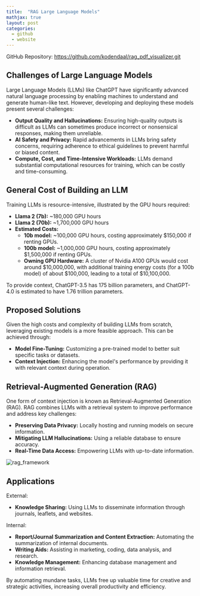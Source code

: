 ```yaml
---
title:  "RAG Large Language Models"
mathjax: true
layout: post
categories: 
  = github
  - website
---
```


GitHub Repository: https://github.com/kodendaal/rag_pdf_visualizer.git

## Challenges of Large Language Models

Large Language Models (LLMs) like ChatGPT have significantly advanced natural language processing by enabling machines to understand and generate human-like text. However, developing and deploying these models present several challenges:
- **Output Quality and Hallucinations:** Ensuring high-quality outputs is difficult as LLMs can sometimes produce incorrect or nonsensical responses, making them unreliable.
- **AI Safety and Privacy:** Rapid advancements in LLMs bring safety concerns, requiring adherence to ethical guidelines to prevent harmful or biased content.
- **Compute, Cost, and Time-Intensive Workloads:** LLMs demand substantial computational resources for training, which can be costly and time-consuming.

## General Cost of Building an LLM
Training LLMs is resource-intensive, illustrated by the GPU hours required:
- **Llama 2 (7b):** ~180,000 GPU hours
- **Llama 2 (70b):** ~1,700,000 GPU hours
- **Estimated Costs:**
  - **10b model:** ~100,000 GPU hours, costing approximately $150,000 if renting GPUs.
  - **100b model:** ~1,000,000 GPU hours, costing approximately $1,500,000 if renting GPUs.
  - **Owning GPU Hardware:** A cluster of Nvidia A100 GPUs would cost around $10,000,000, with additional training energy costs (for a 100b model) of about $100,000, leading to a total of $10,100,000.

To provide context, ChatGPT-3.5 has 175 billion parameters, and ChatGPT-4.0 is estimated to have 1.76 trillion parameters.

## Proposed Solutions
Given the high costs and complexity of building LLMs from scratch, leveraging existing models is a more feasible approach. This can be achieved through:
- **Model Fine-Tuning:** Customizing a pre-trained model to better suit specific tasks or datasets.
- **Context Injection:** Enhancing the model's performance by providing it with relevant context during operation.

## Retrieval-Augmented Generation (RAG)
One form of context injection is known as Retrieval-Augmented Generation (RAG). RAG combines LLMs with a retrieval system to improve performance and address key challenges:
- **Preserving Data Privacy:** Locally hosting and running models on secure information.
- **Mitigating LLM Hallucinations:** Using a reliable database to ensure accuracy.
- **Real-Time Data Access:** Empowering LLMs with up-to-date information.


![rag_framework](http://kodendaal.github.io/assets/llm_workflow.png)



## Applications
External:
- **Knowledge Sharing:** Using LLMs to disseminate information through journals, leaflets, and websites.

Internal:
- **Report/Journal Summarization and Content Extraction:** Automating the summarization of internal documents.
- **Writing Aids:** Assisting in marketing, coding, data analysis, and research.
- **Knowledge Management:** Enhancing database management and information retrieval.

By automating mundane tasks, LLMs free up valuable time for creative and strategic activities, increasing overall productivity and efficiency.
